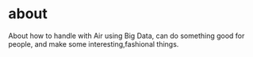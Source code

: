 # about
About how to handle with Air using Big Data, can do something good for people, and make some interesting,fashional  things.
